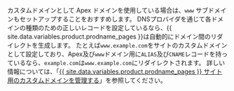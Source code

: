 カスタムドメインとして Apex ドメインを使用している場合は、`www` サブドメインもセットアップすることをおすすめします。 DNSプロバイダを通じて各ドメインの種類のための正しいレコードを設定しているなら、{{ site.data.variables.product.prodname_pages }}は自動的にドメイン間のリダイレクトを生成します。 たとえば`www.example.com`をサイトのカスタムドメインとして設定しており、Apex及び`www`ドメイン用に`ALIAS`及び`CNAME`レコードを持っているなら、`example.com`は`www.example.com`にリダイレクトされます。 詳しい情報については、「[{{ site.data.variables.product.prodname_pages }} サイト用のカスタムドメインを管理する](/github/working-with-github-pages/managing-a-custom-domain-for-your-github-pages-site/#configuring-a-subdomain)」を参照してください。
